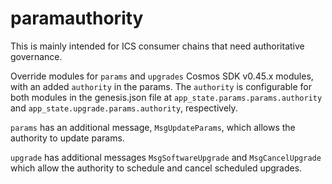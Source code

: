 # paramauthority

This is mainly intended for ICS consumer chains that need authoritative governance.

Override modules for `params` and `upgrades` Cosmos SDK v0.45.x modules, with an added `authority` in the params. The `authority` is configurable for both modules in the genesis.json file at `app_state.params.params.authority` and `app_state.upgrade.params.authority`, respectively.

`params` has an additional message, `MsgUpdateParams`, which allows the authority to update params.

`upgrade` has additional messages `MsgSoftwareUpgrade` and `MsgCancelUpgrade` which allow the authority to schedule and cancel scheduled upgrades.
